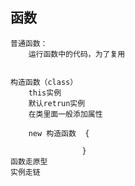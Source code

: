 ## 函数
    普通函数：
        运行函数中的代码，为了复用


    构造函数（class）
        this实例
        默认retrun实例
        在类里面一般添加属性

        new 构造函数  {

                    }
    函数走原型
    实例走链